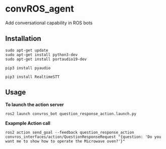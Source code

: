 # convROS_agent
Add conversational capability in ROS bots

## Installation
```
sudo apt-get update
sudo apt-get install python3-dev
sudo apt-get install portaudio19-dev

pip3 install pyaudio

pip3 install RealtimeSTT
```

## Usage
**To launch the action server**
```
ros2 launch convros_bot question_response_action.launch.py
```

**Exapmple Action call**
```
ros2 action send_goal --feedback question_response_action convros_interfaces/action/QuestionResponseRequest "{question: 'Do you want me to show how to operate the Microwave oven?'}"
```